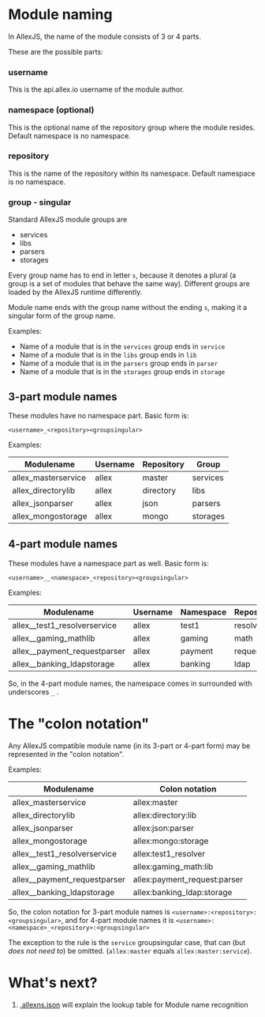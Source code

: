 # Module naming 

In AllexJS, the name of the module consists of 3 or 4 parts.

These are the possible parts:

### username
This is the api.allex.io username of the module author.

### namespace (optional)
This is the optional name of the repository group where the module resides. Default namespace is no namespace.

### repository
This is the name of the repository within its namespace. Default namespace is no namespace.

### group - singular
Standard AllexJS module groups are

- services
- libs
- parsers
- storages

Every group name has to end in letter `s`, because it denotes a plural (a group is a set of modules that behave the same way). Different groups are loaded by the AllexJS runtime differently.

Module name ends with the group name without the ending `s`, making it a singular form of the group name.

Examples:

- Name of a module that is in the `services` group ends in `service`
- Name of a module that is in the `libs` group ends in `lib`
- Name of a module that is in the `parsers` group ends in `parser`
- Name of a module that is in the `storages` group ends in `storage`

## 3-part module names

These modules have no namespace part.
Basic form is:

`<username>_<repository><groupsingular>`

Examples:

| Modulename           | Username        | Repository      | Group    |
| -------------------  | -----           | ------          | -------- |
| allex_masterservice  | allex           | master          | services |
| allex_directorylib   | allex           | directory       | libs     |
| allex_jsonparser     | allex           | json            | parsers  |
| allex_mongostorage   | allex           | mongo           | storages |

## 4-part module names

These modules have a namespace part as well.
Basic form is:

`<username>__<namespace>_<repository><groupsingular>`

Examples:

| Modulename                    | Username | Namespace | Repository | Group    |
| -------------------           | -----    | --------- | ------     | -------- |
| allex__test1_resolverservice  | allex    | test1     | resolver   | services |
| allex__gaming_mathlib         | allex    | gaming    | math       | libs     |
| allex__payment_requestparser  | allex    | payment   | request    | parsers  |
| allex__banking_ldapstorage    | allex    | banking   | ldap       | storages |

So, in the 4-part module names, the namespace comes in surrounded with underscores `_` .


# The "colon notation"

Any AllexJS compatible module name (in its 3-part or 4-part form) may be represented in the "colon notation".

Examples:

| Modulename                    | Colon notation               |
| ---------                     | --------------               |
| allex_masterservice           | allex:master                 |
| allex_directorylib            | allex:directory:lib          |
| allex_jsonparser              | allex:json:parser            |
| allex_mongostorage            | allex:mongo:storage          |
| allex__test1_resolverservice  | allex:test1_resolver         |
| allex__gaming_mathlib         | allex:gaming_math:lib        |
| allex__payment_requestparser  | allex:payment_request:parser |
| allex__banking_ldapstorage    | allex:banking_ldap:storage   |

So, the colon notation for 3-part module names is `<username>:<repository>:<groupsingular>`, and for 4-part module names it is `<username>:<namespace>_<repository>:<groupsingular>`

The exception to the rule is the `service` groupsingular case, that can (but _does not need to_) be omitted. (`allex:master` equals `allex:master:service`).

# What's next?

1. [.allexns.json](allexnsjson.md) will explain the lookup table for Module name recognition
